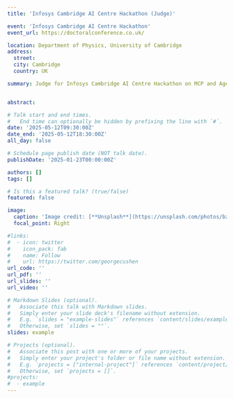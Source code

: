 ```yaml
---
title: 'Infosys Cambridge AI Centre Hackathon (Judge)'

event: 'Infosys Cambridge AI Centre Hackathon'
event_url: https://doctoralconference.co.uk/

location: Department of Physics, University of Cambridge
address:
  street: 
  city: Cambridge
  country: UK

summary: Judge for Infosys Cambridge AI Centre Hackathon on MCP and Agentic AI. 


abstract: 

# Talk start and end times.
#   End time can optionally be hidden by prefixing the line with `#`.
date: '2025-05-12T09:30:00Z'
date_end: '2025-05-12T18:30:00Z'
all_day: false

# Schedule page publish date (NOT talk date).
publishDate: '2025-01-23T00:00:00Z'

authors: []
tags: []

# Is this a featured talk? (true/false)
featured: false

image:
  caption: 'Image credit: [**Unsplash**](https://unsplash.com/photos/bzdhc5b3Bxs)'
  focal_point: Right

#links:
#  - icon: twitter
#    icon_pack: fab
#    name: Follow
#    url: https://twitter.com/georgecushen
url_code: ''
url_pdf: ''
url_slides: ''
url_video: ''

# Markdown Slides (optional).
#   Associate this talk with Markdown slides.
#   Simply enter your slide deck's filename without extension.
#   E.g. `slides = "example-slides"` references `content/slides/example-slides.md`.
#   Otherwise, set `slides = ""`.
slides: example

# Projects (optional).
#   Associate this post with one or more of your projects.
#   Simply enter your project's folder or file name without extension.
#   E.g. `projects = ["internal-project"]` references `content/project/deep-learning/index.md`.
#   Otherwise, set `projects = []`.
#projects:
#  - example
---
```

